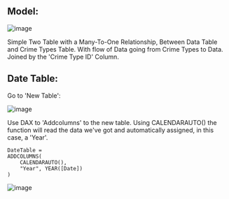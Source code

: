 ## Model:

![image](https://github.com/mfernandezcean/Crime_Report/assets/105746149/076238df-6831-46b7-9a02-1a929b710766)

Simple Two Table with a Many-To-One Relationship, Between Data Table and Crime Types Table. With flow of Data going from Crime Types to Data. Joined by the 'Crime Type ID' Column.

## Date Table:

Go to 'New Table':

![image](https://github.com/mfernandezcean/Crime_Report/assets/105746149/daded494-645b-4867-b26a-aa6ac92aceef)

Use DAX to 'Addcolumns' to the new table. Using CALENDARAUTO() the function will read the data we've got and automatically assigned, in this case, a 'Year'. 
```
DateTable = 
ADDCOLUMNS(
    CALENDARAUTO(),
    "Year", YEAR([Date])
)
```

![image](https://github.com/mfernandezcean/Crime_Report/assets/105746149/e26c78b5-ed6f-4a7f-8c75-91659b302bd6)
